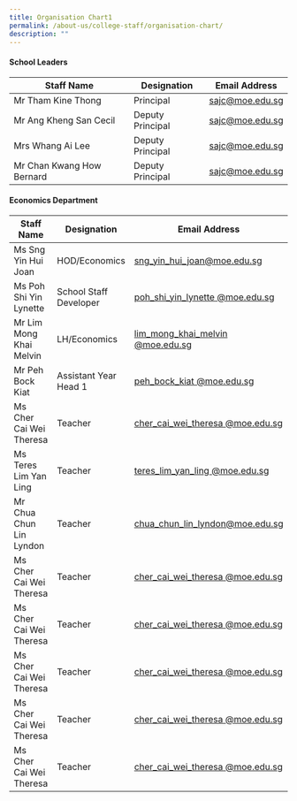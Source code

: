 ```yaml
---
title: Organisation Chart1
permalink: /about-us/college-staff/organisation-chart/
description: ""
---
```



#### School Leaders

| Staff Name| Designation| Email Address|
| -------- | -------- | -------- |
| Mr Tham Kine Thong   | Principal   | <a href="mailto:sajc@moe.edu.sg">sajc@moe.edu.sg</a>    |
| Mr Ang Kheng San Cecil   | Deputy Principal   | <a href="mailto:sajc@moe.edu.sg">sajc@moe.edu.sg</a>    |
| Mrs Whang Ai Lee    |  Deputy Principal     | <a href="mailto:sajc@moe.edu.sg">sajc@moe.edu.sg</a>    |
| Mr Chan Kwang How Bernard    |  Deputy Principal    | <a href="mailto:sajc@moe.edu.sg">sajc@moe.edu.sg</a>    |


#### Economics Department

| Staff Name| Designation| Email Address|
| -------- | -------- | -------- |
| Ms Sng Yin Hui Joan   | HOD/Economics   | <a href="mailto:sng_yin_hui_joan@moe.edu.sg">sng_yin_hui_joan@moe.edu.sg</a>| 
| Ms Poh Shi Yin Lynette   | School Staff Developer   |<a href="mailto:poh_shi_yin_lynette @moe.edu.sg">poh_shi_yin_lynette @moe.edu.sg</a> |
| Mr Lim Mong Khai Melvin    |  LH/Economics     | <a href="mailto:lim_mong_khai_melvin @moe.edu.sg">lim_mong_khai_melvin @moe.edu.sg</a> |
| Mr Peh Bock Kiat    |  Assistant Year Head 1    | <a href="mailto:peh_bock_kiat @moe.edu.sg">peh_bock_kiat @moe.edu.sg</a> |
| Ms Cher Cai Wei Theresa   |  Teacher   | <a href="mailto:cher_cai_wei_theresa@moe.edu.sg">cher_cai_wei_theresa @moe.edu.sg</a> |
| Ms Teres Lim Yan Ling   |  Teacher   | <a href="mailto:teres_lim_yan_ling@moe.edu.sg">teres_lim_yan_ling @moe.edu.sg</a> |
| Mr Chua Chun Lin Lyndon  |  Teacher   | <a href="mailto:chua_chun_lin_lyndon@moe.edu.sg">chua_chun_lin_lyndon@moe.edu.sg</a> |
| Ms Cher Cai Wei Theresa   |  Teacher   | <a href="mailto:cher_cai_wei_theresa @moe.edu.sg">cher_cai_wei_theresa @moe.edu.sg</a> |
| Ms Cher Cai Wei Theresa   |  Teacher   | <a href="mailto:cher_cai_wei_theresa @moe.edu.sg">cher_cai_wei_theresa @moe.edu.sg</a> |
| Ms Cher Cai Wei Theresa   |  Teacher   | <a href="mailto:cher_cai_wei_theresa @moe.edu.sg">cher_cai_wei_theresa @moe.edu.sg</a> |
| Ms Cher Cai Wei Theresa   |  Teacher   | <a href="mailto:cher_cai_wei_theresa @moe.edu.sg">cher_cai_wei_theresa @moe.edu.sg</a> |
| Ms Cher Cai Wei Theresa   |  Teacher   | <a href="mailto:cher_cai_wei_theresa @moe.edu.sg">cher_cai_wei_theresa @moe.edu.sg</a> |